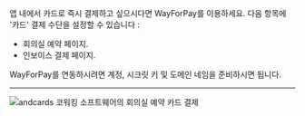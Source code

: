 앱 내에서 카드로 즉시 결제하고 싶으시다면 WayForPay를 이용하세요. 다음 항목에 '카드' 결제 수단을 설정할 수 있습니다 :

- 회의실 예약 페이지.
- 인보이스 결제 페이지.

WayForPay를 연동하시려면 계정, 시크릿 키 및 도메인 네임을 준비하시면 됩니다.

---

![andcards 코워킹 소프트웨어의 회의실 예약 카드 결제](https://d7ccq1i35b0cj.cloudfront.net/andcards-bookings-create-payment-methods-card-light-en-1920-1200.png)
